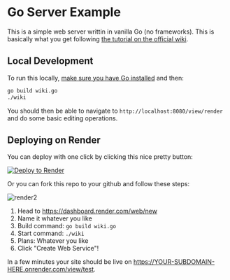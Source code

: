 # Go Server Example

This is a simple web server writtin in vanilla Go (no frameworks). This is basically what you get following [the tutorial on the official wiki](https://golang.org/doc/articles/wiki/). 

## Local Development

To run this locally, [make sure you have Go installed](https://golang.org/doc/install?download=go1.14.darwin-amd64.pkg) and then:

```bash
go build wiki.go
./wiki
```

You should then be able to navigate to `http://localhost:8080/view/render` and do some basic editing operations.

## Deploying on Render

You can deploy with one click by clicking this nice pretty button:

[![Deploy to Render](https://render.com/images/deploy-to-render-button.svg)](https://render.com/deploy)

Or you can fork this repo to your github and follow these steps:

![render2](https://user-images.githubusercontent.com/6764957/75396140-d85b0e80-58c1-11ea-834d-0e6900ce25c7.gif)

1. Head to https://dashboard.render.com/web/new
2. Name it whatever you like
3. Build command: `go build wiki.go`
4. Start command: `./wiki`
5. Plans: Whatever you like
6. Click "Create Web Service"!

In a few minutes your site should be live on https://YOUR-SUBDOMAIN-HERE.onrender.com/view/test.